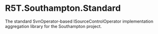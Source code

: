 # R5T.Southampton.Standard
The standard SvnOperator-based ISourceControlOperator implementation aggregation library for the Southampton project.
